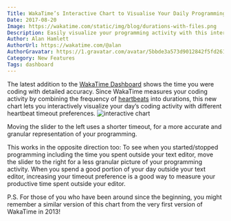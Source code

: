 ```yaml
---
Title: WakaTime’s Interactive Chart to Visualise Your Daily Programming
Date: 2017-08-20
Image: https://wakatime.com/static/img/blog/durations-with-files.png
Description: Easily visualize your programming activity with this interactive chart.
Author: Alan Hamlett
AuthorUrl: https://wakatime.com/@alan
AuthorGravatar: https://1.gravatar.com/avatar/5bbde3a573d9012842f5fd261caa0bfe
Category: New Features
Tags: dashboard
---
```


The latest addition to the [WakaTime Dashboard][dashboard] shows the time you were coding with detailed accuracy.
Since WakaTime measures your coding activity by combining the frequency of [heartbeats][heartbeats] into durations, this new chart lets you interactively visualize your day’s coding activity with different heartbeat timeout preferences.
<img src="https://wakatime.com/static/img/blog/durations-demo.gif" class="img-thumbnail" alt="interactive chart" />

Moving the slider to the left uses a shorter timeout, for a more accurate and granular representation of your programming.

This works in the opposite direction too:
To see when you started/stopped programming including the time you spent outside your text editor, move the slider to the right for a less granular picture of your programming activity.
When you spend a good portion of your day outside your text editor, increasing your timeout preference is a good way to measure your productive time spent outside your editor.

P.S. For those of you who have been around since the beginning, you might remember a similar version of this chart from the very first version of WakaTime in 2013!


[dashboard]: https://wakatime.com/dashboard
[heartbeats]: https://wakatime.com/faq#afk
